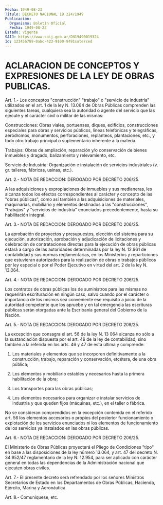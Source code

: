 ```yaml
---
Fecha: 1949-08-23
Título: DECRETO NACIONAL 19.324/1949
Publicación:
  Organismo: Boletín Oficial
  Fecha: 1949-08-23
Estado: Vigente
SAIJ: https://www.saij.gob.ar/DN19490019324
Id: 123456789-0abc-423-9100-9491soterced
---
```

# ACLARACION DE CONCEPTOS Y EXPRESIONES DE LA LEY DE OBRAS PUBLICAS.

<a id="1"></a>
Art. 1.- Los conceptos "construcción" "trabajo" o "servicio de industria" utilizados en el art. 1 de la ley N. 13.064 de Obras Públicas comprenden las siguientes tareas, cualquiera sea la autoridad o agente del servicio que las ejecute y el carácter civil o militar de las mismas:

Construcciones: Obras viales, portuenses, diques, edificios, construcciones especiales para obras y servicios públicos, líneas telefónicas y telegráficas, aeródromos, monumentos, perforaciones, replanteos, plantaciones, etc., y todo otro trabajo principal o suplementario inherente a la materia.

Trabajos: Obras de ampliación, reparación y/o conservación de bienes inmuebles y dragado, balizamiento y relevamiento, etc.

Servicio de Industria: Organización e instalación de servicios industriales (v. gr. talleres, fábricas, usinas, etc.).

<a id="2"></a>
Art. 2.- NOTA DE REDACCION: DEROGADO POR DECRETO 206/25.

A las adquisiciones y expropiaciones de inmuebles y sus medianeras, les alcanza todos los efectos correspondientes al carácter y concepto de las "obras públicas", como así también a las adquisiciones de materiales, maquinarias, mobiliario y elementos destinados a las "construcciones", "trabajos" y "servicios de industria" enunciados precedentemente, hasta su habilitación integral.

<a id="3"></a>
Art. 3.- NOTA DE REDACCION: DEROGADO POR DECRETO 206/25.

La aprobación de proyectos y presupuestos, elección del sistema para su ejecución, autorización, aprobación y adjudicación de licitaciones y celebración de contrataciones directas para la ejecución de obras públicas estará a cargo de las autoridades determinadas por la ley N. 12.961 de contabilidad y sus normas reglamentarias, en los Ministerios y reparticiones que estuvieran autorizados para la realización de obras o trabajos públicos por ley especial o por el Poder Ejecutivo en virtud del art. 2 de la ley N. 13.064.

<a id="4"></a>
Art. 4.- NOTA DE REDACCION: DEROGADO POR DECRETO 206/25.

Los contratos de obras públicas los de suministros para las mismas no requerirán escrituración en ningún caso, salvo cuando por el carácter o importancia de los mismos sea conveniente ese requisito a juicio de la autoridad competente que los apruebe y en tal emergencia las escrituras públicas serán otorgadas ante la Escribanía general del Gobierno de la Nación.

<a id="5"></a>
Art. 5.- NOTA DE REDACCION: DEROGADO POR DECRETO 206/25.

La excepción que consagra el art. 56 de la ley N. 13 064 alcanza no sólo a la sustanciación dispuesta por el art. 49 de la ley de contabilidad, sino también a la referida en los arts. 46 y 47 de esta última y comprende:

1) Los materiales y elementos que se incorporen definitivamente a la construcción, trabajo, reparación y conservación, etcétera, de una obra pública;

2) Los elementos y mobiliario estables y necesarios hasta la primera habilitación de la obra;

3) Los transportes para las obras públicas;

4) Los elementos necesarios para organizar e instalar servicios de industria y que queden fijos (máquinas, etc.), en el taller o fábrica.

No se consideran comprendidos en la excepción contenida en el referido art. 56 los elementos accesorios o propios del posterior funcionamiento o explotación de los servicios enunciados ni los elementos de funcionamiento de los servicios ya instalados en las obras públicas.

<a id="6"></a>
Art. 6.- NOTA DE REDACCION: DEROGADO POR DECRETO 206/25.

El Ministerio de Obras Públicas proyectará el Pliego de Condiciones "tipo" en base a las disposiciones de la ley número 13.064, y art. 47 del decreto N. 34.952/47 reglamentario de la ley N. 12.954, para ser aplicado con carácter general en todas las dependencias de la Administración nacional que ejecuten obras civiles.

<a id="7"></a>
Art. 7.- El presente decreto será refrendado por los señores Ministros Secretarios de Estado en los Departamentos de Obras Públicas, Hacienda, Ejército, Marina y Aeronáutica.

<a id="8"></a>
Art. 8.- Comuníquese, etc.